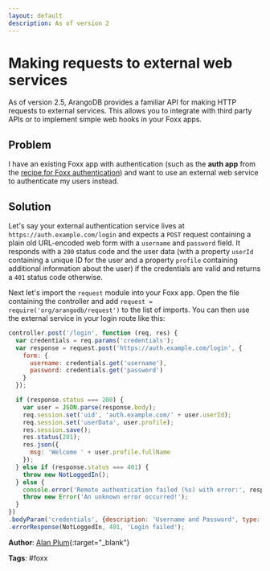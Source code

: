 ```yaml
---
layout: default
description: As of version 2
---
```

# Making requests to external web services

As of version 2.5, ArangoDB provides a familiar API for making HTTP requests to external services. This allows you to integrate with third party APIs or to implement simple web hooks in your Foxx apps.

## Problem

I have an existing Foxx app with authentication (such as the **auth app** from the [recipe for Foxx authentication](foxxauth.html)) and want to use an external web service to authenticate my users instead.

## Solution

Let's say your external authentication service lives at `https://auth.example.com/login` and expects a `POST` request containing a plain old URL-encoded web form with a `username` and `password` field. It responds with a `200` status code and the user data (with a property `userId` containing a unique ID for the user and a property `profile` containing additional information about the user) if the credentials are valid and returns a `401` status code otherwise.

Next let's import the `request` module into your Foxx app. Open the file containing the controller and add `request = require('org/arangodb/request')` to the list of imports. You can then use the external service in your login route like this:

```js
controller.post('/login', function (req, res) {
  var credentials = req.params('credentials');
  var response = request.post('https://auth.example.com/login', {
    form: {
      username: credentials.get('username'),
      password: credentials.get('password')
    }
  });

  if (response.status === 200) {
    var user = JSON.parse(response.body);
    req.session.set('uid', 'auth.example.com/' + user.userId);
    req.session.set('userData', user.profile);
    res.session.save();
    res.status(201);
    res.json({
      msg: 'Welcome ' + user.profile.fullName
    });
  } else if (response.status === 401) {
    throw new NotLoggedIn();
  } else {
    console.error('Remote authentication failed (%s) with error:', response.status, response.body);
    throw new Error('An unknown error occurred!');
  }
})
.bodyParam('credentials', {description: 'Username and Password', type: Credentials})
.errorResponse(NotLoggedIn, 401, 'Login failed');
```

**Author**: [Alan Plum](https://github.com/pluma){:target="_blank"}

**Tags**: #foxx